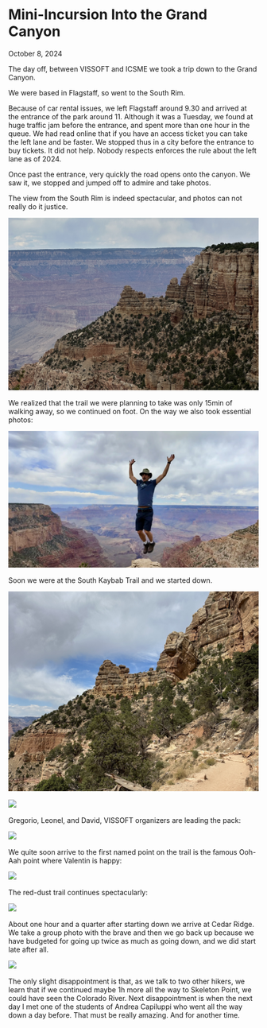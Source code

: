 # Mini-Incursion Into the Grand Canyon

October 8, 2024


The day off, between VISSOFT and ICSME we took a trip down to the Grand Canyon. 

We were based in Flagstaff, so went to the South Rim. 

Because of car rental issues, we left Flagstaff around 9.30 and arrived at the entrance of the park around 11. Although it was a Tuesday, we found at huge traffic jam before the entrance, and spent more than one hour in the queue. We had read online that if you have an access ticket you can take the left lane and be faster. We stopped thus in a city before the entrance to buy tickets. It did not help. Nobody respects enforces the rule about the left lane as of 2024. 

Once past the entrance, very quickly the road opens onto the canyon. We saw it, we stopped and jumped off to admire and take photos. 

The view from the South Rim is indeed spectacular, and photos can not really do it justice. 

![](attachments/gc-from-the-rim.jpg)

We realized that the trail we were planning to take was only 15min of walking away, so we continued on foot. On the way we also took essential photos: 


![](attachments/jump-over-gc.jpeg)

Soon we were at the South Kaybab Trail and we started down. 

![](attachments/on-sk-trail.jpg)

![](attachments/sk-trail-2.jpg)

Gregorio, Leonel, and David, VISSOFT organizers are leading the pack: 

![](attachments/oragnizers-leading.jpg)

We quite soon arrive to the first named point on the trail is the famous Ooh-Aah point where Valentin is happy: 

![](attachments/valentin-at-ooh-ah.jpeg)

The red-dust trail continues spectacularly: 

![](attachments/red-dust-trail.jpg)

About one hour and a quarter after starting down we arrive at Cedar Ridge. We take a group photo with the brave and then we go back up because we have budgeted for going up twice as much as going down, and we did start late after all. 

![](attachments/DSC01473.jpg)

The only slight disappointment is that, as we talk to two other hikers, we learn that if we continued maybe 1h more all the way to Skeleton Point, we could have seen the Colorado River. Next disappointment is when the next day I met one of the students of Andrea Capiluppi who went all the way down a day before. That must be really amazing. And for another time.  